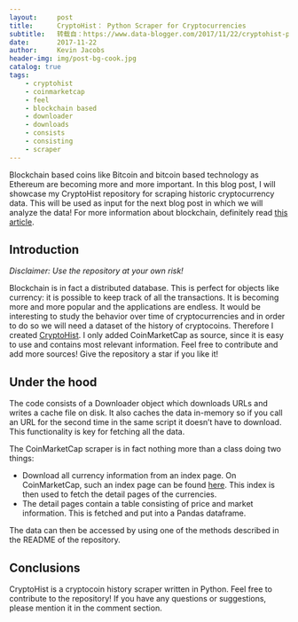 ```yaml
---
layout:     post
title:      CryptoHist： Python Scraper for Cryptocurrencies
subtitle:   转载自：https://www.data-blogger.com/2017/11/22/cryptohist-python-scraper-cryptocurrencies/
date:       2017-11-22
author:     Kevin Jacobs
header-img: img/post-bg-cook.jpg
catalog: true
tags:
    - cryptohist
    - coinmarketcap
    - feel
    - blockchain based
    - downloader
    - downloads
    - consists
    - consisting
    - scraper
---
```


Blockchain based coins like Bitcoin and bitcoin based technology as Ethereum are becoming more and more important. In this blog post, I will showcase my CryptoHist repository for scraping historic cryptocurrency data. This will be used as input for the next blog post in which we will analyze the data! For more information about blockchain, definitely read [this article](https://www.data-blogger.com/2017/08/03/what-is-the-blockchain-and-why-should-you-care).



## Introduction

*Disclaimer: Use the repository at your own risk!*

Blockchain is in fact a distributed database. This is perfect for objects like currency: it is possible to keep track of all the transactions. It is becoming more and more popular and the applications are endless. It would be interesting to study the behavior over time of cryptocurrencies and in order to do so we will need a dataset of the history of cryptocoins. Therefore I created [CryptoHist](https://github.com/kevin91nl/cryptohist). I only added CoinMarketCap as source, since it is easy to use and contains most relevant information. Feel free to contribute and add more sources! Give the repository a star if you like it!

## Under the hood

The code consists of a Downloader object which downloads URLs and writes a cache file on disk. It also caches the data in-memory so if you call an URL for the second time in the same script it doesn’t have to download. This functionality is key for fetching all the data.

The CoinMarketCap scraper is in fact nothing more than a class doing two things:
- Download all currency information from an index page. On CoinMarketCap, such an index page can be found [here](https://coinmarketcap.com/coins). This index is then used to fetch the detail pages of the currencies.
- The detail pages contain a table consisting of price and market information. This is fetched and put into a Pandas dataframe.

The data can then be accessed by using one of the methods described in the README of the repository.

## Conclusions

CryptoHist is a cryptocoin history scraper written in Python. Feel free to contribute to the repository! If you have any questions or suggestions, please mention it in the comment section.

 

